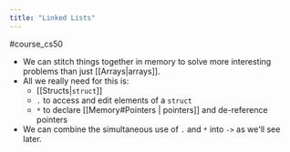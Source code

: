 ```yaml
---
title: "Linked Lists"
---
```

#course_cs50 

- We can stitch things together in memory to solve more interesting problems than just [[Arrays|arrays]].
- All we really need for this is:
    - [[Structs|`struct`]]
    - `.` to access and edit elements of a `struct`
    - `*` to declare [[Memory#Pointers | pointers]] and de-reference pointers
- We can combine the simultaneous use of `.` and `*` into `->` as we'll see later.
